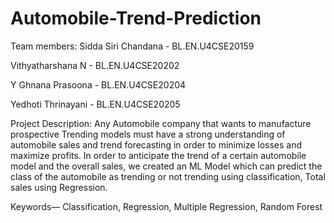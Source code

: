 # Automobile-Trend-Prediction

Team members:
Sidda Siri Chandana - BL.EN.U4CSE20159

Vithyatharshana N - BL.EN.U4CSE20202

Y Ghnana Prasoona - BL.EN.U4CSE20204

Yedhoti Thrinayani - BL.EN.U4CSE20205



Project Description:
Any Automobile company that wants to manufacture prospective Trending models must have a strong understanding of automobile sales and trend forecasting in order to minimize losses and maximize profits. In order to anticipate the trend of a certain automobile model and the overall sales, we created an ML Model which can predict the class of the automobile as trending or not trending using classification, Total sales using Regression.



Keywords— Classification, Regression, Multiple Regression, Random Forest
